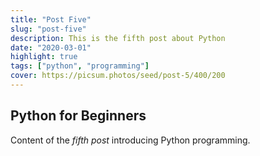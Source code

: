 ```yaml
---
title: "Post Five"
slug: "post-five"
description: This is the fifth post about Python
date: "2020-03-01"
highlight: true
tags: ["python", "programming"]
cover: https://picsum.photos/seed/post-5/400/200
---
```


## Python for Beginners

Content of the _fifth post_ introducing Python programming.
